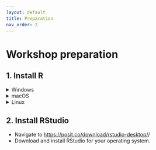 ```yaml
---
layout: default
title: Preparation
nav_order: 2
---
```

<!-- 
(OPTIONAL) This will be the page going over any installation or registration requirements.
Add, edit, or remove any content below for the workshop in question. 
-->

# Workshop preparation 

<!-- 
Seperate preparation into account creation, file downloads, and software downloads.
However, you can format this as you wish.
An example is provided below.
-->
## 1. Install R

<details markdown="1">
<summary>Windows</summary>

- Navigate to <https://cran.rstudio.com/>.
- Click on `Download R for Windows`

<img width="100%" src="assets/img/preparation/windows1.png" style="border: 2px solid black">

- Click on `base`

<img width="100%" src="assets/img/preparation/windows2.png" style="border: 2px solid black">

- Click on `Download R... for Windows`

<img width="100%" src="assets/img/preparation/windows3.png" style="border: 2px solid black">

- Run the executable and install.

</details>

<details markdown="1">
<summary>macOS</summary>

- Navigate to <https://cran.rstudio.com/>.
- Click on `Download R for macOS`

<img width="100%" src="assets/img/preparation/mac1.png" style="border: 2px solid black">

- Choose the correct install for your Mac.

<img width="100%" src="assets/img/preparation/mac2.png" style="border: 2px solid black">

</details>

<details markdown="1">
<summary>Linux</summary>

- Navigate to <https://cran.rstudio.com/>.
- Click on `Download R for Linux`

<img width="100%" src="assets/img/preparation/linux1.png" style="border: 2px solid black">

- Choose your Linux distribution and follow the instructions provided.

<img width="100%" src="assets/img/preparation/linux2.png" style="border: 2px solid black">

</details>

## 2. Install RStudio

- Navigate to <https://posit.co/download/rstudio-desktop/>/
- Download and install RStudio for your operating system.
